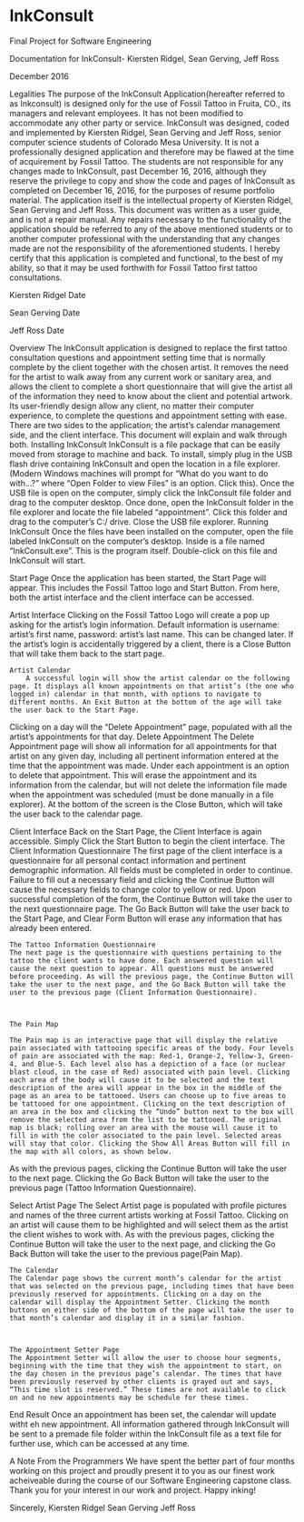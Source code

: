 # InkConsult
Final Project for Software Engineering

Documentation for InkConsult-
Kiersten Ridgel, Sean Gerving, Jeff Ross

December 2016

Legalities
	The purpose of the InkConsult Application(hereafter referred to as Inkconsult) is designed only for the use of Fossil Tattoo in Fruita, CO., its managers and relevant employees. It has not been modified to accommodate any other party or service.
	InkConsult was designed, coded and implemented by Kiersten Ridgel, Sean Gerving and Jeff Ross, senior computer science students of Colorado Mesa University. It is not a professionally designed application and therefore may be flawed at the time of acquirement by Fossil Tattoo. The students are not responsible for any changes made to InkConsult, past December 16, 2016, although they reserve the privilege to copy and show the code and pages of InkConsult as completed on December 16, 2016, for the purposes of resume portfolio material. The application itself is the intellectual property of Kiersten Ridgel, Sean Gerving and Jeff Ross.
This document was written as a user guide, and is not a repair manual. Any repairs necessary to the functionality of the application should be referred to any of the above mentioned students or to another computer professional with the understanding that any changes made are not the responsibility of the aforementioned students.
I hereby certify that this application is completed and functional, to the best of my ability, so that it may be used forthwith for Fossil Tattoo first tattoo consultations.


Kiersten Ridgel									Date


Sean Gerving                                                                                                                        Date


Jeff Ross                                                                                                                                 Date

Overview
	The InkConsult application is designed to replace the first tattoo consultation questions and appointment setting time that is normally complete by the client together with the chosen artist. It removes the need for the artist to walk away from any current work or sanitary area, and allows the client to complete a short questionnaire that will give the artist all of the information they need to know about the client and potential artwork. Its user-friendly design allow any client, no matter their computer experience, to complete the questions and appointment setting with ease. There are two sides to the application; the artist’s calendar management side, and the client interface. This document will explain and walk through both.
Installing InkConsult
	InkConsult is a file package that can be easily moved from storage to machine and back. To install, simply plug in the USB flash drive containing InkConsult and open the location in a file explorer. (Modern Windows machines will prompt for “What do you want to do with…?” where “Open Folder to view Files” is an option. Click this). Once the USB file is open on the computer, simply click the InkConsult file folder and drag to the computer desktop. Once done, open the InkConsult folder in the file explorer and locate the file labeled “appointment”. Click this folder and drag to the computer’s C:/ drive. Close the USB file explorer. 
Running InkConsult
	Once the files have been installed on the computer, open the file labeled InkConsult on the computer’s desktop. Inside is a file named “InkConsult.exe”. This is the program itself. Double-click on this file and InkConsult will start.





Start Page
	Once the application has been started, the Start Page will appear. This includes the Fossil Tattoo logo and Start Button. From here, both the artist interface and the client interface can be accessed.
 

Artist Interface
	Clicking on the Fossil Tattoo Logo will create a pop up asking for the artist’s login information. Default information is username: artist’s first name, password: artist’s last name. This can be changed later. If the artist’s login is accidentally triggered by a client, there is a Close Button that will take them back to the start page. 
	 
	Artist Calendar
		A successful login will show the artist calendar on the following page. It displays all known appointments on that artist’s (the one who logged in) calendar in that month, with options to navigate to different months. An Exit Button at the bottom of the age will take the user back to the Start Page.
  
Clicking on a day will the “Delete Appointment” page, populated with all the artist’s appointments for that day. 
	Delete Appointment
	The Delete Appointment page will show all information for all appointments for that artist on any given day, including all pertinent information entered at the time that the appointment was made. Under each appointment is an option to delete that appointment. This will erase the appointment and its information from the calendar, but will not delete the information file made when the appointment was scheduled (must be done manually in a file explorer). At the bottom of the screen is the Close Button, which will take the user back to the calendar page. 
 








Client Interface
	Back on the Start Page, the Client Interface is again accessible. Simply Click the Start Button to begin the client interface.
The Client Information Questionnaire
	The first page of the client interface is a questionnaire for all personal contact information and pertinent demographic information. All fields must be completed in order to continue. Failure to fill out a necessary field and clicking the Continue Button will cause the necessary fields to change color to yellow or red. Upon successful completion of the form, the Continue Button will take the user to the next questionnaire page. The Go Back Button will take the user back to the Start Page, and Clear Form Button will erase any information that has already been entered. 
 
	The Tattoo Information Questionnaire
	The next page is the questionnaire with questions pertaining to the tattoo the client wants to have done. Each answered question will cause the next question to appear. All questions must be answered before proceeding. As will the previous page, the Continue Button will take the user to the next page, and the Go Back Button will take the user to the previous page (Client Information Questionnaire).
 


	The Pain Map
	 
	The Pain map is an interactive page that will display the relative pain associated with tattooing specific areas of the body. Four levels of pain are associated with the map: Red-1, Orange-2, Yellow-3, Green-4, and Blue-5. Each level also has a depiction of a face (or nuclear blast cloud, in the case of Red) associated with pain level. Clicking each area of the body will cause it to be selected and the text description of the area will appear in the box in the middle of the page as an area to be tattooed. Users can choose up to five areas to be tattooed for one appointment. Clicking on the text description of an area in the box and clicking the “Undo” button next to the box will remove the selected area from the list to be tattooed. The original map is black; rolling over an area with the mouse will cause it to fill in with the color associated to the pain level. Selected areas will stay that color. Clicking the Show All Areas Button will fill in the map with all colors, as shown below. 
As with the previous pages, clicking the Continue Button will take the user to the next page. Clicking the Go Back Button will take the user to the previous page (Tattoo Information Questionnaire).
 
	







Select Artist Page
	The Select Artist page is populated with profile pictures and names of the three current artists working at Fossil Tattoo. Clicking on an artist will cause them to be highlighted and will select them as the artist the client wishes to work with. As with the previous pages, clicking the Continue Button will take the user to the next page, and clicking the Go Back Button will take the user to the previous page(Pain Map).
 


	The Calendar
	The Calendar page shows the current month’s calendar for the artist that was selected on the previous page, including times that have been previously reserved for appointments. Clicking on a day on the calendar will display the Appointment Setter. Clicking the month buttons on either side of the bottom of the page will take the user to that month’s calendar and display it in a similar fashion. 
 


	The Appointment Setter Page
	The Appointment Setter will allow the user to choose hour segments, beginning with the time that they wish the appointment to start, on the day chosen in the previous page’s calendar. The times that have been previously reserved by other clients is grayed out and says, “This time slot is reserved.” These times are not available to click on and no new appointments may be schedule for these times. 
 

End Result
	Once an appointment has been set, the calendar will update witht eh new appointment. All information gathered through InkConsult will be sent to a premade file folder within the InkConsult file as a text file for further use, which can be accessed at any time. 


A Note From the Programmers
	We have spent the better part of four months working on this project and proudly present it to you as our finest work acheiveable during the course of our Software Engineering capstone class. Thank you for your interest in our work and project. Happy inking!

Sincerely,
Kiersten Ridgel
Sean Gerving
Jeff Ross
